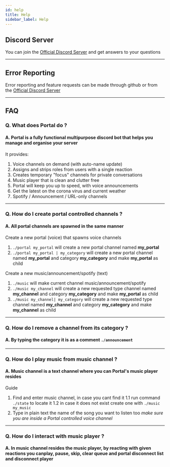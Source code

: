 ```yaml
---
id: help
title: Help
sidebar_label: Help
---
```


## Discord Server

You can join the [Official Discord Server](https://discord.com/invite/nuKXgFXr5y) 
and get answers to your questions

---

## Error Reporting

Error reporting and feature requests can be made through github or from 
the [Official Discord Server](https://discord.com/invite/nuKXgFXr5y)

---

## FAQ

### Q. **What does Portal do ?**
#### A. Portal is a fully functional multipurpose discord bot that helps you manage and organise your server
     
It provides:
1. Voice channels on demand (with auto-name update)
2. Assigns and strips roles from users with a single reaction
3. Creates temporary "focus" channels for private conversations
4. Music player that is clean and clutter free
5. Portal will keep you up to speed, with voice announcements
6. Get the latest on the corona virus and current weather
7. Spotify / Announcement / URL-only channels

---

### Q. **How do I create portal controlled channels ?**
#### A. All portal channels are spawned in the same manner
 
Create a new portal (voice) that spawns voice channels
1. `./portal my_portal` 
    will create a new portal channel named **my_portal**
2. `./portal my_portal | my_category`
    will create a new portal channel named **my_portal** and category **my_category** and make **my_portal** as child

Create a new music/announcement/spotify (text)
1. `./music`
    will make current channel music/announcement/spotify
2. `./music my_channel`
    will create a new requested type channel named **my_channel** and category **my_category** and make **my_portal** as child
3. `./music my_channel| my_category`
    will create a new requested type channel named **my_channel** and category **my_category** and make **my_channel** as child

---

### Q. **How do I remove a channel from its category ?**
#### A. By typing the category it is as a comment `./announcement`

---

### Q. **How do I play music from music channel ?**
#### A. Music channel is a text channel where you can Portal's music player resides
    
Guide
1. Find and enter music channel, in case you cant find it
  1.1  run command `./state` to locate it
  1.2 in case it does not exist create one with `./music my_music`
2. Type in plain text the name of the song you want to listen too
  *make sure you are inside a Portal controlled voice channel*

---

### Q. **How do I interact with music player ?**
#### A. In music channel resides the music player, by reacting with given reactions you can**play**, **pause**, **skip**, **clear queue** and **portal disconnect** list and disconnect player